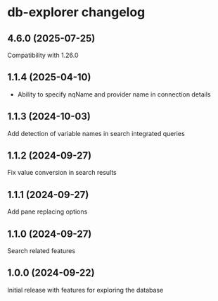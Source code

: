 # db-explorer changelog

## 4.6.0 (2025-07-25)

Compatibility with 1.26.0

## 1.1.4 (2025-04-10)

* Ability to specify nqName and provider name in connection details

## 1.1.3 (2024-10-03)

Add detection of variable names in search integrated queries

## 1.1.2 (2024-09-27)

Fix value conversion in search results

## 1.1.1 (2024-09-27)

Add pane replacing options

## 1.1.0 (2024-09-27)

Search related features

## 1.0.0 (2024-09-22)

Initial release with features for exploring the database
